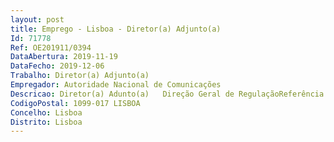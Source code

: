 ```yaml
--- 
layout: post
title: Emprego - Lisboa - Diretor(a) Adjunto(a)
Id: 71778
Ref: OE201911/0394
DataAbertura: 2019-11-19
DataFecho: 2019-12-06
Trabalho: Diretor(a) Adjunto(a)
Empregador: Autoridade Nacional de Comunicações
Descricao: Diretor(a) Adunto(a)   Direção Geral de RegulaçãoReferência DAJ_ANACOM A
CodigoPostal: 1099-017 LISBOA
Concelho: Lisboa
Distrito: Lisboa
--- 
```

